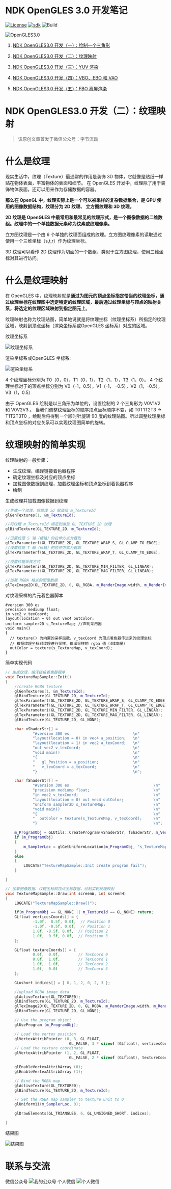 # NDK OpenGLES 3.0 开发笔记

[![License](https://img.shields.io/badge/License-Apache%202.0-blue.svg)](https://github.com/githubhaohao/NDK_OpenGLES_3_0/blob/master/LICENSE.txt)
[![sdk](https://img.shields.io/badge/SDK-21+-red.svg)](https://github.com/githubhaohao/NDK_OpenGLES_3_0)
![Build](https://img.shields.io/badge/build-passing-brightgreen)

![OpenGLES3.0](https://github.com/githubhaohao/NDK_OpenGLES_3_0/blob/master/doc/img/1/opengles.png)

1. [NDK OpenGLES3.0 开发（一）：绘制一个三角形](https://github.com/githubhaohao/NDK_OpenGLES_3_0/blob/master/doc/md/NDK%20OpenGLES3.0%20%E5%BC%80%E5%8F%91%EF%BC%88%E4%B8%80%EF%BC%89%EF%BC%9A%E7%BB%98%E5%88%B6%E4%B8%80%E4%B8%AA%E4%B8%89%E8%A7%92%E5%BD%A2.md)

2. [NDK OpenGLES3.0 开发（二）：纹理映射](https://github.com/githubhaohao/NDK_OpenGLES_3_0/blob/master/doc/md/NDK%20OpenGLES3.0%20%E5%BC%80%E5%8F%91%EF%BC%88%E4%BA%8C%EF%BC%89%EF%BC%9A%E7%BA%B9%E7%90%86%E6%98%A0%E5%B0%84.md)

3. [NDK OpenGLES3.0 开发（三）：YUV 渲染](https://github.com/githubhaohao/NDK_OpenGLES_3_0/blob/master/doc/md/NDK%20OpenGLES3.0%20%E5%BC%80%E5%8F%91%EF%BC%88%E4%B8%89%EF%BC%89%EF%BC%9AYUV%20%E6%B8%B2%E6%9F%93.md)

4. [NDK OpenGLES3.0 开发（四）：VBO、EBO 和 VAO](https://github.com/githubhaohao/NDK_OpenGLES_3_0/blob/master/doc/md/NDK%20OpenGLES3.0%20%E5%BC%80%E5%8F%91%EF%BC%88%E5%9B%9B%EF%BC%89%EF%BC%9AVBO%E3%80%81EBO%20%E5%92%8C%20VAO.md)

5. [NDK OpenGLES3.0 开发（五）：FBO 离屏渲染](https://github.com/githubhaohao/NDK_OpenGLES_3_0/blob/master/doc/md/NDK%20OpenGLES3.0%20%E5%BC%80%E5%8F%91%EF%BC%88%E4%BA%94%EF%BC%89%EF%BC%9AFBO%20%E7%A6%BB%E5%B1%8F%E6%B8%B2%E6%9F%93.md)

# NDK OpenGLES3.0 开发（二）：纹理映射
> 该原创文章首发于微信公众号：字节流动

# 什么是纹理 

现实生活中，纹理（Texture）最通常的作用是装饰 3D 物体，它就像是贴纸一样贴在物体表面，丰富物体的表面和细节。 在 OpenGLES 开发中，纹理除了用于装饰物体表面，还可以用来作为存储数据的容器。

**那么在 OpenGL 中，纹理实际上是一个可以被采样的复杂数据集合，是 GPU 使用的图像数据结构，纹理分为 2D 纹理、 立方图纹理和 3D 纹理。**

**2D 纹理是 OpenGLES 中最常用和最常见的纹理形式，是一个图像数据的二维数组。纹理中的一个单独数据元素称为纹素或纹理像素。**

立方图纹理是一个由 6 个单独的纹理面组成的纹理。立方图纹理像素的读取通过使用一个三维坐标（s,t,r）作为纹理坐标。

3D 纹理可以看作 2D 纹理作为切面的一个数组，类似于立方图纹理，使用三维坐标对其进行访问。

# 什么是纹理映射
在 OpenGLES 中，纹理映射就是**通过为图元的顶点坐标指定恰当的纹理坐标，通过纹理坐标在纹理图中选定特定的纹理区域，最后通过纹理坐标与顶点的映射关系，将选定的纹理区域映射到指定图元上**。

纹理映射也称为纹理贴图，简单地说就是将纹理坐标（纹理坐标系）所指定的纹理区域，映射到顶点坐标（渲染坐标系或OpenGLES 坐标系）对应的区域。

纹理坐标系

![纹理坐标系](https://github.com/githubhaohao/NDK_OpenGLES_3_0/blob/master/doc/img/2/%E7%BA%B9%E7%90%86%E5%9D%90%E6%A0%87%E7%B3%BB.png#pic_center)

渲染坐标系或OpenGLES 坐标系:

![渲染坐标系](https://github.com/githubhaohao/NDK_OpenGLES_3_0/blob/master/doc/img/2/Opengles%E5%9D%90%E6%A0%87%E7%B3%BB.png#pic_center)

4 个纹理坐标分别为
T0（0，0），T1（0，1），T2（1，1），T3（1，0）。
4 个纹理坐标对于的顶点坐标分别为
V0（-1，0.5），V1（-1， -0.5），V2（1，-0.5），V3（1，0.5）

由于 OpenGLES 绘制是以三角形为单位的，设置绘制的 2 个三角形为 V0V1V2 和 V0V2V3 。
当我们调整纹理坐标的顺序顶点坐标顺序不变，如 T0T1T2T3 -> T1T2T3T0 ，绘制后将得到一个顺时针旋转 90 度的纹理贴图。所以调整纹理坐标和顶点坐标的对应关系可以实现纹理图简单的旋转。

# 纹理映射的简单实现
纹理映射的一般步骤：
- 生成纹理，编译链接着色器程序
- 确定纹理坐标及对应的顶点坐标
- 加载图像数据到纹理，加载纹理坐标和顶点坐标到着色器程序
- 绘制

生成纹理并加载图像数据到纹理
```cpp
//生成一个纹理，将纹理 id 赋值给 m_TextureId
glGenTextures(1, &m_TextureId); 

//将纹理 m_TextureId 绑定到类型 GL_TEXTURE_2D 纹理
glBindTexture(GL_TEXTURE_2D, m_TextureId);

//设置纹理 S 轴（横轴）的拉伸方式为截取
glTexParameterf(GL_TEXTURE_2D, GL_TEXTURE_WRAP_S, GL_CLAMP_TO_EDGE); 
//设置纹理 T 轴（纵轴）的拉伸方式为截取
glTexParameterf(GL_TEXTURE_2D, GL_TEXTURE_WRAP_T, GL_CLAMP_TO_EDGE);

//设置纹理采样方式
glTexParameteri(GL_TEXTURE_2D, GL_TEXTURE_MIN_FILTER, GL_LINEAR);
glTexParameteri(GL_TEXTURE_2D, GL_TEXTURE_MAG_FILTER, GL_LINEAR);

//加载 RGBA 格式的图像数据
glTexImage2D(GL_TEXTURE_2D, 0, GL_RGBA, m_RenderImage.width, m_RenderImage.height, 0, GL_RGBA, GL_UNSIGNED_BYTE, m_RenderImage.ppPlane[0]);

```

对纹理采样的片元着色器脚本
```
#version 300 es                                     
precision mediump float;                            
in vec2 v_texCoord;                                 
layout(location = 0) out vec4 outColor;             
uniform sampler2D s_TextureMap; //声明采用器                     
void main()                                         
{
  // texture() 为内置的采样函数，v_texCoord 为顶点着色器传进来的纹理坐标
  // 根据纹理坐标对纹理进行采样，输出采样的 rgba 值（4维向量）                                                  
  outColor = texture(s_TextureMap, v_texCoord);      
}                                                   
```


简单实现代码
```cpp
// 生成纹理，编译链接着色器程序
void TextureMapSample::Init()
{
	//create RGBA texture
	glGenTextures(1, &m_TextureId);
	glBindTexture(GL_TEXTURE_2D, m_TextureId);
	glTexParameterf(GL_TEXTURE_2D, GL_TEXTURE_WRAP_S, GL_CLAMP_TO_EDGE);
	glTexParameterf(GL_TEXTURE_2D, GL_TEXTURE_WRAP_T, GL_CLAMP_TO_EDGE);
	glTexParameteri(GL_TEXTURE_2D, GL_TEXTURE_MIN_FILTER, GL_LINEAR);
	glTexParameteri(GL_TEXTURE_2D, GL_TEXTURE_MAG_FILTER, GL_LINEAR);
	glBindTexture(GL_TEXTURE_2D, GL_NONE);

	char vShaderStr[] =
			"#version 300 es                            \n"
			"layout(location = 0) in vec4 a_position;   \n"
			"layout(location = 1) in vec2 a_texCoord;   \n"
			"out vec2 v_texCoord;                       \n"
			"void main()                                \n"
			"{                                          \n"
			"   gl_Position = a_position;               \n"
			"   v_texCoord = a_texCoord;                \n"
			"}                                          \n";

	char fShaderStr[] =
			"#version 300 es                                     \n"
			"precision mediump float;                            \n"
			"in vec2 v_texCoord;                                 \n"
			"layout(location = 0) out vec4 outColor;             \n"
			"uniform sampler2D s_TextureMap;                     \n"
			"void main()                                         \n"
			"{                                                   \n"
			"  outColor = texture(s_TextureMap, v_texCoord);     \n"
			"}                                                   \n";

	m_ProgramObj = GLUtils::CreateProgram(vShaderStr, fShaderStr, m_VertexShader, m_FragmentShader);
	if (m_ProgramObj)
	{
		m_SamplerLoc = glGetUniformLocation(m_ProgramObj, "s_TextureMap");
	}
	else
	{
		LOGCATE("TextureMapSample::Init create program fail");
	}

}

// 加载图像数据、纹理坐标和顶点坐标数据，绘制实现纹理映射
void TextureMapSample::Draw(int screenW, int screenH)
{
	LOGCATE("TextureMapSample::Draw()");

	if(m_ProgramObj == GL_NONE || m_TextureId == GL_NONE) return;
	GLfloat verticesCoords[] = {
			-1.0f,  0.5f, 0.0f,  // Position 0
			-1.0f, -0.5f, 0.0f,  // Position 1
			1.0f, -0.5f, 0.0f,  // Position 2
			1.0f,  0.5f, 0.0f,  // Position 3
	};

	GLfloat textureCoords[] = {
			0.0f,  0.0f,        // TexCoord 0
			0.0f,  1.0f,        // TexCoord 1
			1.0f,  1.0f,        // TexCoord 2
			1.0f,  0.0f         // TexCoord 3
	};

	GLushort indices[] = { 0, 1, 2, 0, 2, 3 };

	//upload RGBA image data
	glActiveTexture(GL_TEXTURE0);
	glBindTexture(GL_TEXTURE_2D, m_TextureId);
	glTexImage2D(GL_TEXTURE_2D, 0, GL_RGBA, m_RenderImage.width, m_RenderImage.height, 0, GL_RGBA, GL_UNSIGNED_BYTE, m_RenderImage.ppPlane[0]);
	glBindTexture(GL_TEXTURE_2D, GL_NONE);

	// Use the program object
	glUseProgram (m_ProgramObj);

	// Load the vertex position
	glVertexAttribPointer (0, 3, GL_FLOAT,
							GL_FALSE, 3 * sizeof (GLfloat), verticesCoords);
	// Load the texture coordinate
	glVertexAttribPointer (1, 2, GL_FLOAT,
							GL_FALSE, 2 * sizeof (GLfloat), textureCoords);

	glEnableVertexAttribArray (0);
	glEnableVertexAttribArray (1);

	// Bind the RGBA map
	glActiveTexture(GL_TEXTURE0);
	glBindTexture(GL_TEXTURE_2D, m_TextureId);

	// Set the RGBA map sampler to texture unit to 0
	glUniform1i(m_SamplerLoc, 0);

	glDrawElements(GL_TRIANGLES, 6, GL_UNSIGNED_SHORT, indices);

}

```
结果图

![结果图](https://github.com/githubhaohao/NDK_OpenGLES_3_0/blob/master/doc/img/2/Screenshot_20190722-133233.jpg#pic_center)


# 联系与交流 #
微信公众号
![我的公众号](https://github.com/githubhaohao/NDK_OpenGLES_3_0/blob/master/doc/img/accountID.jpg#pic_center)
个人微信
![个人微信](https://github.com/githubhaohao/NDK_OpenGLES_3_0/blob/master/doc/img/WeChatID.jpg#pic_center)
